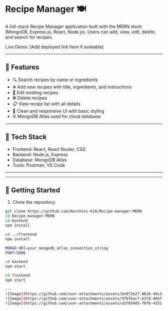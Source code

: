 # Recipe Manager 🍽️

A full-stack Recipe Manager application built with the MERN stack (MongoDB, Express.js, React, Node.js). Users can add, view, edit, delete, and search for recipes.

Live Demo: [Add deployed link here if available]

---

## 📌 Features

- 🔍 Search recipes by name or ingredients
- ➕ Add new recipes with title, ingredients, and instructions
- 📝 Edit existing recipes
- ❌ Delete recipes
- 📋 View recipe list with all details
- 🎨 Clean and responsive UI with basic styling
- 🌐 MongoDB Atlas used for cloud database

---

## 🧰 Tech Stack

- Frontend: React, React Router, CSS
- Backend: Node.js, Express
- Database: MongoDB Atlas
- Tools: Postman, VS Code

---

---

## 🚀 Getting Started

1. Clone the repository:

```bash
git clone https://github.com/Harshini-K18/Recipe-manager-MERN
cd Recipe-manager-MERN
cd backend
npm install

cd ../frontend
npm install

MONGO_URI=your_mongodb_atlas_connection_string
PORT=5000

cd backend
npm start

cd frontend
npm start

---
![Image](https://github.com/user-attachments/assets/be972e27-0626-49c4-b41b-aada05e77dd8)
![Image](https://github.com/user-attachments/assets/9fbfbac7-637d-404f-8163-521c2e7d2704)
![Image](https://github.com/user-attachments/assets/a5705485-f076-4331-a71f-05f43e25344f)
